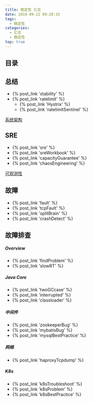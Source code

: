 ```yaml
---
title: 稳定性 汇总
date: 2019-09-22 09:20:33
tags:
  - 稳定性
categories:
  - 汇总
  - 稳定性
top: true  
---
```


<p></p>
<!-- more -->

## 目录
<!-- toc -->

## 总结
+ {% post_link  'stability' %}
+ {% post_link  'ratelimit' %}
  - {% post_link  'Hystrix' %}
  - {% post_link  'ratelimitSentinel' %}
  
[系统架构](../../../../categories/架构/系统架构/)

## SRE

+ {% post_link  'sre' %}
+ {% post_link  'sreWorkbook' %}
+ {% post_link  'capacityGuarantee' %}
+ {% post_link  'chaosEngineering' %}

[可观测性](../../../../categories/可观测性/)

## 故障
+ {% post_link  'fault' %}
+ {% post_link  'tcpFault' %}
+ {% post_link  'splitBrain' %}
+ {% post_link  'crashDetect' %}


## 故障排查
##### Overview
+ {% post_link  'findProblem' %}
+ {% post_link  'slowRT' %}

##### Java Core
+ {% post_link  'twoGCcase' %}
+ {% post_link  'interrupted' %}
+ {% post_link  'classloader' %}

#####  中间件
+ {% post_link  'zookeeperBug' %}
+ {% post_link  'mybatisBug' %}
+ {% post_link  'mysqlBestPractice' %}

##### 网络
+ {% post_link  'haproxyTcpdump' %}   

##### K8s
+ {% post_link  'k8sTroubleshoot' %}  
+ {% post_link  'k8sProblem' %}     
+ {% post_link  'k8sBestPractice' %}    
